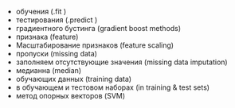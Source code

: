 - обучения (.fit )
- тестирования (.predict ) 
- градиентного бустинга (gradient boost methods)
- признака (feature)
- Масштабирование признаков (feature scaling)
- пропуски (missing data)
- заполняем отсутствующие значения (missing data imputation)
- медианна (median)
- обучающих данных (training data)
- в обучающем и тестовом наборах (in training & test sets)
- метод опорных векторов (SVM)

